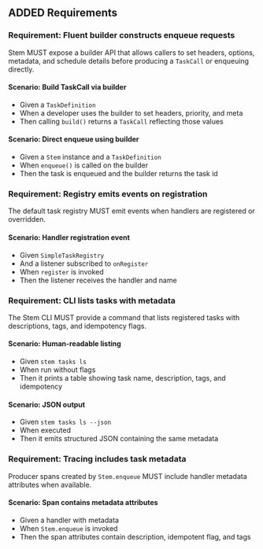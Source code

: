 ## ADDED Requirements

### Requirement: Fluent builder constructs enqueue requests
Stem MUST expose a builder API that allows callers to set headers, options, metadata, and schedule details before producing a `TaskCall` or enqueuing directly.

#### Scenario: Build TaskCall via builder
- Given a `TaskDefinition`
- When a developer uses the builder to set headers, priority, and meta
- Then calling `build()` returns a `TaskCall` reflecting those values

#### Scenario: Direct enqueue using builder
- Given a `Stem` instance and a `TaskDefinition`
- When `enqueue()` is called on the builder
- Then the task is enqueued and the builder returns the task id

### Requirement: Registry emits events on registration
The default task registry MUST emit events when handlers are registered or overridden.

#### Scenario: Handler registration event
- Given `SimpleTaskRegistry`
- And a listener subscribed to `onRegister`
- When `register` is invoked
- Then the listener receives the handler and name

### Requirement: CLI lists tasks with metadata
The Stem CLI MUST provide a command that lists registered tasks with descriptions, tags, and idempotency flags.

#### Scenario: Human-readable listing
- Given `stem tasks ls`
- When run without flags
- Then it prints a table showing task name, description, tags, and idempotency

#### Scenario: JSON output
- Given `stem tasks ls --json`
- When executed
- Then it emits structured JSON containing the same metadata

### Requirement: Tracing includes task metadata
Producer spans created by `Stem.enqueue` MUST include handler metadata attributes when available.

#### Scenario: Span contains metadata attributes
- Given a handler with metadata
- When `Stem.enqueue` is invoked
- Then the span attributes contain description, idempotent flag, and tags

